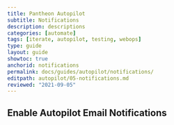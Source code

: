 ```yaml
---
title: Pantheon Autopilot
subtitle: Notifications
description: descriptions
categories: [automate]
tags: [iterate, autopilot, testing, webops]
type: guide
layout: guide
showtoc: true
anchorid: notifications
permalink: docs/guides/autopilot/notifications/
editpath: autopilot/05-notifications.md
reviewed: "2021-09-05"
---
```


## Enable Autopilot Email Notifications

<Partial file="autopilot/autopilot-email-notifications.md" />

<Partial file="autopilot/autopilot-webhooks.md" />